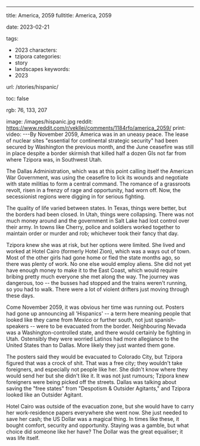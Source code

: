 ---
title: America, 2059
fulltitle: America, 2059

date: 2023-02-21

tags: 
- 2023
characters:
- tzipora
categories:
- story
- landscapes
keywords:
- 2023

url: /stories/hispanic/

toc: false

rgb: 76, 133, 207

image: /images/hispanic.jpg
reddit: https://www.reddit.com/r/vekllei/comments/1184rfo/america_2059/
print: 
video:
---By November 2059, America was in an uneasy peace. The lease of nuclear sites "essential for continental strategic security" had been secured by Washington the previous month, and the June ceasefire was still in place despite a border skirmish that killed half a dozen GIs not far from where Tzipora was, in Southwest Utah.

The Dallas Administration, which was at this point calling itself the American War Government, was using the ceasefire to lick its wounds and negotiate with state militias to form a central command. The romance of a grassroots revolt, risen in a frenzy of rage and opportunity, had worn off. Now, the secessionist regions were digging in for serious fighting.

The quality of life varied between states. In Texas, things were better, but the borders had been closed. In Utah, things were collapsing. There was not much money around and the government in Salt Lake had lost control over their army. In towns like Cherry, police and soldiers worked together to maintain order or murder and rob; whichever took their fancy that day.

Tzipora knew she was at risk, but her options were limited. She lived and worked at Hotel Cairo (formerly Hotel Zion), which was a ways out of town. Most of the other girls had gone home or fled the state months ago, so there was plenty of work. No one else would employ aliens. She did not yet have enough money to make it to the East Coast, which would require bribing pretty much everyone she met along the way. The journey was dangerous, too -- the busses had stopped and the trains weren't running, so you had to walk. There were a lot of violent drifters just moving through these days.

Come November 2059, it was obvious her time was running out. Posters had gone up announcing all 'Hispanics' -- a term here meaning people that looked like they came from Mexico or further south, not just spanish-speakers -- were to be evacuated from the border. Neighbouring Nevada was a Washington-controlled state, and there would certainly be fighting in Utah. Ostensibly they were worried Latinos had more allegiance to the United States than to Dallas. More likely they just wanted them gone. 

The posters said they would be evacuated to Colorado City, but Tzipora figured that was a crock of shit. That was a free city; they wouldn't take foreigners, and especially not people like her. She didn't know where they would send her but she didn't like it. It was not just rumours; Tzipora knew foreigners were being picked off the streets. Dallas was talking about saving the "free states" from "Despotism & Outsider Agitants," and Tzipora looked like an Outsider Agitant.

Hotel Cairo was outside of the evacuation zone, but she would have to carry her work-residence papers everywhere she went now. She just needed to save her cash; the US Dollar was a magical thing. In times like these, it bought comfort, security and opportunity. Staying was a gamble, but what choice did someone like her have? The Dollar was the great equaliser; it was life itself. 